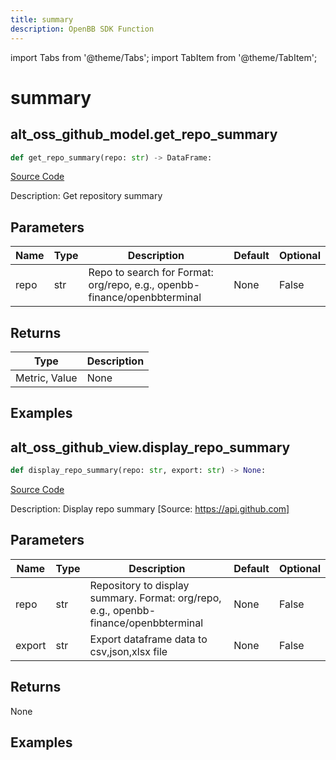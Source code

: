 ```yaml
---
title: summary
description: OpenBB SDK Function
---
```


import Tabs from '@theme/Tabs';
import TabItem from '@theme/TabItem';

# summary

<Tabs>
<TabItem value="model" label="Model" default>

## alt_oss_github_model.get_repo_summary

```python title='openbb_terminal/alternative/oss/github_model.py'
def get_repo_summary(repo: str) -> DataFrame:
```
[Source Code](https://github.com/OpenBB-finance/OpenBBTerminal/tree/main/openbb_terminal/alternative/oss/github_model.py#L172)

Description: Get repository summary

## Parameters

| Name | Type | Description | Default | Optional |
| ---- | ---- | ----------- | ------- | -------- |
| repo | str | Repo to search for Format: org/repo, e.g., openbb-finance/openbbterminal | None | False |

## Returns

| Type | Description |
| ---- | ----------- |
| Metric, Value | None |

## Examples



</TabItem>
<TabItem value="view" label="View">

## alt_oss_github_view.display_repo_summary

```python title='openbb_terminal/alternative/oss/github_view.py'
def display_repo_summary(repo: str, export: str) -> None:
```
[Source Code](https://github.com/OpenBB-finance/OpenBBTerminal/tree/main/openbb_terminal/alternative/oss/github_view.py#L123)

Description: Display repo summary [Source: https://api.github.com]

## Parameters

| Name | Type | Description | Default | Optional |
| ---- | ---- | ----------- | ------- | -------- |
| repo | str | Repository to display summary. Format: org/repo, e.g., openbb-finance/openbbterminal | None | False |
| export | str | Export dataframe data to csv,json,xlsx file | None | False |

## Returns

None

## Examples



</TabItem>
</Tabs>